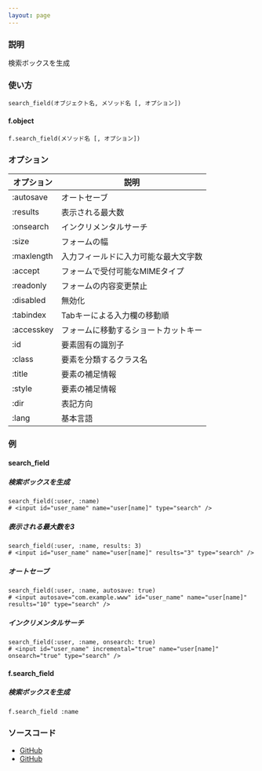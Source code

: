 ```yaml
---
layout: page
---
```

### 説明
検索ボックスを生成

### 使い方
    search_field(オブジェクト名, メソッド名 [, オプション])

#### f.object
    f.search_field(メソッド名 [, オプション])

### オプション

オプション      | 説明
-----------|-------------------
:autosave  | オートセーブ
:results   | 表示される最大数
:onsearch  | インクリメンタルサーチ
:size      | フォームの幅
:maxlength | 入力フィールドに入力可能な最大文字数
:accept    | フォームで受付可能なMIMEタイプ
:readonly  | フォームの内容変更禁止
:disabled  | 無効化
:tabindex  | Tabキーによる入力欄の移動順
:accesskey | フォームに移動するショートカットキー
:id        | 要素固有の識別子
:class     | 要素を分類するクラス名
:title     | 要素の補足情報
:style     | 要素の補足情報
:dir       | 表記方向
:lang      | 基本言語

### 例
#### search_field
##### 検索ボックスを生成
    search_field(:user, :name)
    # <input id="user_name" name="user[name]" type="search" />

##### 表示される最大数を3
    search_field(:user, :name, results: 3)
    # <input id="user_name" name="user[name]" results="3" type="search" />

##### オートセーブ
    search_field(:user, :name, autosave: true)
    # <input autosave="com.example.www" id="user_name" name="user[name]" results="10" type="search" />

##### インクリメンタルサーチ
    search_field(:user, :name, onsearch: true)
    # <input id="user_name" incremental="true" name="user[name]" onsearch="true" type="search" />

#### f.search_field
##### 検索ボックスを生成
    f.search_field :name

### ソースコード
* [GitHub](https://github.com/rails/rails/blob/f33d52c95217212cbacc8d5e44b5a8e3cdc6f5b3/actionview/lib/action_view/helpers/form_helper.rb#L1353)
* [GitHub](https://github.com/rails/rails/blob/f33d52c95217212cbacc8d5e44b5a8e3cdc6f5b3/actionview/lib/action_view/helpers/form_helper.rb#L1748)